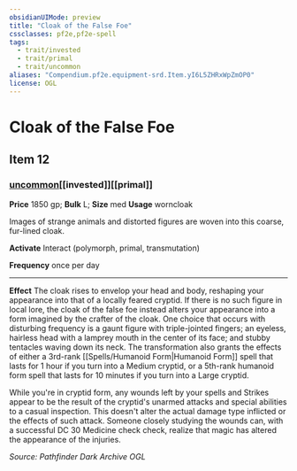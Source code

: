 ```yaml
---
obsidianUIMode: preview
title: "Cloak of the False Foe"
cssclasses: pf2e,pf2e-spell
tags:
  - trait/invested
  - trait/primal
  - trait/uncommon
aliases: "Compendium.pf2e.equipment-srd.Item.yI6L5ZHRxWpZmOP0"
license: OGL
---
```

# Cloak of the False Foe
## Item 12
### [uncommon](uncommon.md "Uncommon Rarity Trait")[[invested]][[primal]]


**Price** 1850 gp; 
**Bulk** L; **Size** med
**Usage** worncloak

Images of strange animals and distorted figures are woven into this coarse, fur-lined cloak.

**Activate** Interact (polymorph, primal, transmutation)

**Frequency** once per day

* * *

**Effect** The cloak rises to envelop your head and body, reshaping your appearance into that of a locally feared cryptid. If there is no such figure in local lore, the cloak of the false foe instead alters your appearance into a form imagined by the crafter of the cloak. One choice that occurs with disturbing frequency is a gaunt figure with triple-jointed fingers; an eyeless, hairless head with a lamprey mouth in the center of its face; and stubby tentacles waving down its neck. The transformation also grants the effects of either a 3rd-rank [[Spells/Humanoid Form|Humanoid Form]] spell that lasts for 1 hour if you turn into a Medium cryptid, or a 5th-rank humanoid form spell that lasts for 10 minutes if you turn into a Large cryptid.

While you're in cryptid form, any wounds left by your spells and Strikes appear to be the result of the cryptid's unarmed attacks and special abilities to a casual inspection. This doesn't alter the actual damage type inflicted or the effects of such attack. Someone closely studying the wounds can, with a successful DC 30 Medicine check check, realize that magic has altered the appearance of the injuries.

*Source: Pathfinder Dark Archive*
*OGL*